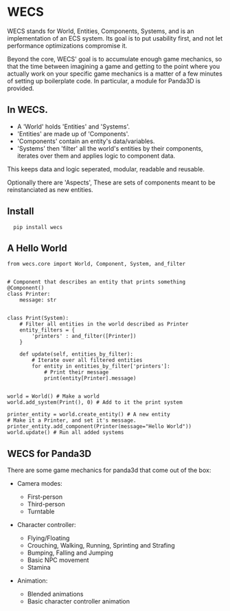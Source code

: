 # WECS

WECS stands for World, Entities, Components, Systems, and is an implementation
of an ECS system. Its goal is to put usability first, and not let performance
optimizations compromise it.

Beyond the core, WECS' goal is to accumulate enough game mechanics, so that the
time between imagining a game and getting to the point where you actually work
on your specific game mechanics is a matter of a few minutes of setting up
boilerplate code. In particular, a module for Panda3D is provided.

## In WECS.

* A 'World' holds 'Entities' and 'Systems'.
* 'Entities' are made up of 'Components'.
* 'Components' contain an entity's data/variables.
* 'Systems' then 'filter' all the world's entities by their components, iterates over them and applies logic to component data.

This keeps data and logic seperated, modular, readable and reusable.

Optionally there are 'Aspects',
These are sets of components meant to be reinstanciated as new entities.

## Install
```
  pip install wecs
```

## A Hello World

```
from wecs.core import World, Component, System, and_filter


# Component that describes an entity that prints something
@Component()
class Printer:
    message: str


class Print(System):
    # Filter all entities in the world described as Printer
    entity_filters = {
        'printers' : and_filter([Printer])
    }

    def update(self, entities_by_filter):
        # Iterate over all filtered entities
        for entity in entities_by_filter['printers']:
            # Print their message
            print(entity[Printer].message)


world = World() # Make a world
world.add_system(Print(), 0) # Add to it the print system

printer_entity = world.create_entity() # A new entity
# Make it a Printer, and set it's message.
printer_entity.add_component(Printer(message="Hello World"))
world.update() # Run all added systems
```


## WECS for Panda3D
There are some game mechanics for panda3d that come out of the box:

* Camera modes:
    * First-person
    * Third-person
    * Turntable

* Character controller:
    * Flying/Floating
    * Crouching, Walking, Running, Sprinting and Strafing
    * Bumping, Falling and Jumping
    * Basic NPC movement
    * Stamina

* Animation:
    * Blended animations
    * Basic character controller animation
